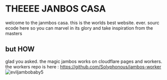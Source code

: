 # THEEEE JANBOS CASA
welcome to the janmbos casa. this is the worlds best website. ever. sourc ecode here so you can marvel in its glory and take inspiration from the masters

## but HOW
glad you asked. the magic jambos works on cloudflare pages and workers. the workers repo is here : https://github.com/Solyphonous/jambos-worker
![eviljambobaby5](https://github.com/user-attachments/assets/e36a169b-b899-4985-ae6e-9c6983281e04)
